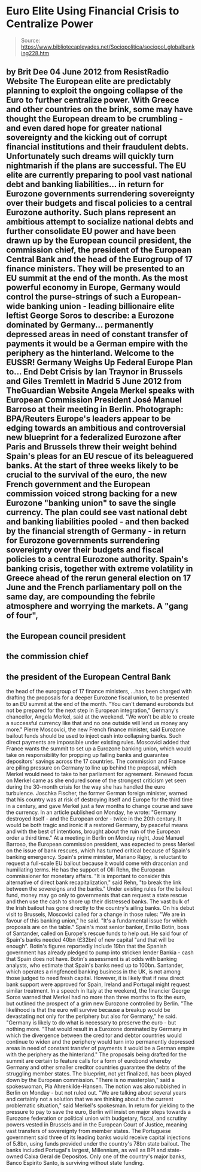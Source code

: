 # Euro Elite Using Financial Crisis to Centralize Power

> Source: https://www.bibliotecapleyades.net/Sociopolitica/sociopol_globalbanking228.htm

by Brit Dee
04 June 2012
from
ResistRadio Website
The European elite are predictably planning to
exploit the ongoing collapse of the Euro to further centralize power.
With Greece and other countries on the brink, some may have thought the
European dream to be crumbling - and even dared hope for greater national
sovereignty and the kicking out of corrupt financial institutions and their
fraudulent debts.
Unfortunately such dreams will quickly turn nightmarish if the plans are
successful.
The
EU elite are currently preparing to pool
vast national debt and banking liabilities... in return for Eurozone
governments surrendering sovereignty over their budgets and fiscal policies
to a central Eurozone authority.
Such plans represent an ambitious attempt to socialize national debts and
further consolidate EU power and have been drawn up by the European council
president, the commission chief, the president of the European Central Bank
and the head of the Eurogroup of 17 finance ministers. They will be
presented to an EU summit at the end of the month.
As the most powerful economy in Europe, Germany would control the
purse-strings of such a European-wide banking union - leading billionaire
elite leftist
George Soros
to describe:
a Eurozone dominated by Germany...
permanently depressed areas in need of constant transfer of payments
it
would be a German empire with the periphery as the hinterland.
Welcome to the EUSSR!
Germany Weighs Up Federal Europe Plan to...
End Debt Crisis
by Ian Traynor in Brussels and
Giles Tremlett in Madrid
5 June 2012
from
TheGuardian Website
Angela Merkel speaks with
European Commission President
José Manuel Barroso
at their meeting in Berlin.
Photograph: BPA/Reuters
Europe's leaders appear to be edging towards an
ambitious and controversial new blueprint for a federalized Eurozone after
Paris and Brussels threw their weight behind Spain's pleas for an EU rescue
of its beleaguered banks.
At the start of three weeks likely to be crucial to the survival of the
euro, the new French government and the European commission voiced strong
backing for a new Eurozone "banking union" to save the single currency.
The plan could see vast national debt and banking liabilities pooled - and
then backed by the financial strength of Germany - in return for Eurozone
governments surrendering sovereignty over their budgets and fiscal policies
to a central Eurozone authority.
Spain's banking crisis, together with extreme volatility in Greece ahead of
the rerun general election on 17 June and the French parliamentary poll on
the same day, are compounding the febrile atmosphere and worrying the
markets.
A "gang of four",
-
the European council president
-
the commission chief
-
the president of the European Central
Bank
-
the head of the eurogroup of 17 finance
ministers,
...has been charged with drafting the proposals
for a deeper Eurozone fiscal union, to be presented to an EU summit at the
end of the month.
"You can't demand eurobonds but not be
prepared for the next step in European integration," Germany's
chancellor, Angela Merkel,
said at the weekend.
"We won't be able to create a successful
currency like that and no one outside will lend us money any more."
Pierre Moscovici, the new French finance
minister, said Eurozone bailout funds should be used to inject cash into
collapsing banks.
Such direct payments are impossible under
existing rules. Moscovici added that France wants the summit to set up a
Eurozone banking union, which would take on responsibility for propping up
failing banks and guarantee depositors' savings across the 17 countries.
The commission and France are piling pressure on Germany to line up behind
the proposal, which Merkel would need to take to her parliament for
agreement. Renewed focus on Merkel came as she endured some of the strongest
criticism yet seen during the 30-month crisis for the way she has handled
the euro turbulence.
Joschka Fischer, the former German foreign minister, warned that his
country was at risk of destroying itself and Europe for the third time in a
century, and gave Merkel just a few months to change course and save the
currency.
In an article published on Monday, he wrote:
"Germany destroyed itself - and the European
order - twice in the 20th century. It would be both tragic
and ironic if a restored Germany, by peaceful means and with the best of
intentions, brought about the ruin of the European order a third time."
At a meeting in Berlin on Monday night, José
Manuel Barroso, the European commission president, was expected to press
Merkel on the issue of bank rescues, which has turned critical because of
Spain's banking emergency.
Spain's prime minister, Mariano Rajoy, is reluctant to request a
full-scale EU bailout because it would come with draconian and humiliating
terms.
He has the support of Olli Rehn, the European
commissioner for monetary affairs.
"It is important to consider this
alternative of direct bank recapitalization," said Rehn, "to break the
link between the sovereigns and the banks."
Under existing rules for the bailout fund, money
may go only to governments that can request a state rescue and then use the
cash to shore up their distressed banks.
The vast bulk of the Irish bailout has gone
directly to the country's ailing banks.
On his debut visit to Brussels, Moscovici called for a change in those
rules:
"We are in favour of this banking union," he
said. "It's a fundamental issue for which proposals are on the table."
Spain's most senior banker, Emilio Botin,
boss of Santander, called on Europe's rescue funds to help out.
He said four of Spain's banks needed 40bn
(£32bn) of new capital "and that will be enough". Botin's figures reportedly
include 19bn that the Spanish government has already pledged to pump into
stricken lender Bankia - cash that Spain does not have.
Botin's assessment is at odds with banking analysts, who estimate that
Spain's banks need up to 100bn. Santander, which operates a ringfenced
banking business in the UK, is not among those judged to need fresh capital.
However, it is likely that if new direct bank
support were approved for Spain, Ireland and Portugal might request similar
treatment.
In a speech in Italy at the weekend, the financier
George Soros warned that Merkel had no
more than three months to fix the euro, but outlined the prospect of a grim
new Eurozone controlled by Berlin.
"The likelihood is that the euro will
survive because a breakup would be devastating not only for the
periphery but also for Germany," he said. "Germany is likely to do what
is necessary to preserve the euro - but nothing more.
"That would result in a Eurozone dominated by Germany in which the
divergence between the creditor and debtor countries would continue to
widen and the periphery would turn into permanently depressed areas in
need of constant transfer of payments
it would be a German empire with
the periphery as the hinterland."
The proposals being drafted for the summit are
certain to feature calls for a form of eurobond whereby Germany and other
smaller creditor countries guarantee the debts of the struggling member
states.
The blueprint, not yet finalized, has been played down by the European
commission.
"There is no masterplan," said a
spokeswoman, Pia Ahrenkilde-Hansen.
The notion was also rubbished in Berlin on
Monday - but not ruled out.
"We are talking about several years and
certainly not a solution that we are thinking about in the current
problematic situation," said Merkel's spokesman.
In return for yielding to the pressure to pay to
save the euro, Berlin will insist on major steps towards a Eurozone
federation or political union with budgetary, fiscal, and scrutiny powers
vested in Brussels and in the European Court of Justice, meaning vast
transfers of sovereignty from member states.
The Portuguese government said three of its leading banks would receive
capital injections of 5.8bn, using funds provided under the country's 78bn
state bailout.
The banks included Portugal's largest, Millennium, as well as BPI and
state-owned Caixa Geral de Depositos. Only one of the country's major banks,
Banco Espirito Santo, is surviving without state funding.
